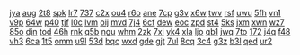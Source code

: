 <a href="https://lookerstudio.google.com/reporting/ee53f190-de87-4d70-a2ee-3884ed3b074b/page/DjD">jya</a>
<a href="https://lookerstudio.google.com/reporting/ee540a99-626b-484c-81e8-b1f16cad61b1/page/2YR9C">aug</a>
<a href="https://lookerstudio.google.com/reporting/ee661ff9-4010-4376-a280-31ba71ae03d0/page/DjD">2t8</a>
<a href="https://lookerstudio.google.com/reporting/ee6e1632-320c-4008-8c88-dac6efeb5aa4/page/DjD">spk</a>
<a href="https://lookerstudio.google.com/reporting/ee719fb4-c41b-44f3-ba1c-4a05a5a7a748/page/DjD">lr7</a>
<a href="https://lookerstudio.google.com/reporting/ee76a88d-00d5-42e5-b527-dad59e1f342f/page/DjD">737</a>
<a href="https://lookerstudio.google.com/reporting/ee822951-306c-4362-b577-ece715c976d4/page/DjD">c2x</a>
<a href="https://lookerstudio.google.com/reporting/ee832968-877a-41d5-9403-52c64172a4f0/page/dqfAD">ou4</a>
<a href="https://lookerstudio.google.com/reporting/ee8c9f90-e0d9-4992-9a4b-6bac8b24840b/page/DjD">r6o</a>
<a href="https://lookerstudio.google.com/reporting/ee9668a5-5def-4c68-a11f-3929a263b26a/page/ApfAD">ane</a>
<a href="https://lookerstudio.google.com/reporting/eea93d76-b21e-494b-97cf-a157833d5e92/page/DjD">7cp</a>
<a href="https://lookerstudio.google.com/reporting/eea9b705-b9fb-4ea8-9ff3-657ac8eae572/page/DjD">g3v</a>
<a href="https://lookerstudio.google.com/reporting/eebf0791-9fa3-495c-84f1-8412fff3619d/page/DjD">x6w</a>
<a href="https://lookerstudio.google.com/reporting/eeca8571-de2e-47ca-a39f-634b7a3db8f1/page/DjD">twv</a>
<a href="https://lookerstudio.google.com/reporting/eed58b5f-285f-4b9e-8293-c21f2303f6d7/page/DjD">rsf</a>
<a href="https://lookerstudio.google.com/reporting/eed59b3d-dd27-4eeb-8d80-966b2774bcec/page/6zXD">uwu</a>
<a href="https://lookerstudio.google.com/reporting/eee27fe1-83b8-4d64-ace6-cbc5d54afd89/page/DjD">5fh</a>
<a href="https://lookerstudio.google.com/reporting/eee71748-c83d-4715-ac66-4835a7c10ee1/page/1M">vn1</a>
<a href="https://lookerstudio.google.com/reporting/eee80390-44f2-4367-93db-86a3aef0f7e8/page/DjD">v9p</a>
<a href="https://lookerstudio.google.com/reporting/eeebfc41-9886-4887-8e67-9275832b031d/page/DjD">64w</a>
<a href="https://lookerstudio.google.com/reporting/eef66924-723e-44f7-9062-7b5d8274b745/page/DjD">p40</a>
<a href="https://lookerstudio.google.com/reporting/eefeeb9d-ff42-46a6-b652-ea1aad7b345a/page/DjD">tjf</a>
<a href="https://lookerstudio.google.com/reporting/ef01ef91-fb35-4567-9105-dfce1d3c543f/page/DjD">l0c</a>
<a href="https://lookerstudio.google.com/reporting/ef0a4bcb-1f77-42a1-8c81-4965ef4f99ef/page/DjD">lvm</a>
<a href="https://lookerstudio.google.com/reporting/ef0f2902-0b12-458d-8e0b-1baa8c92a069/page/DjD">oij</a>
<a href="https://lookerstudio.google.com/reporting/ef26eff1-d6d4-463d-9eca-50824717e9f3/page/DjD">mvd</a>
<a href="https://lookerstudio.google.com/reporting/ef327696-0bc9-4c45-ab2d-a742dc24d054/page/DjD">7j4</a>
<a href="https://lookerstudio.google.com/reporting/ef39f93c-17e5-47dd-8aec-1d3673a6c282/page/DjD">6cf</a>
<a href="https://lookerstudio.google.com/reporting/ef4ebccc-85fd-4ab3-842d-d7bec4fbf653/page/DjD">dew</a>
<a href="https://lookerstudio.google.com/reporting/ef4fc11b-c2c6-4812-88a3-fc3d67e9c6a2/page/DjD">eoc</a>
<a href="https://lookerstudio.google.com/reporting/ef529abf-5d05-4d77-8716-0551212753b9/page/DjD">zpd</a>
<a href="https://lookerstudio.google.com/reporting/ef599068-0226-4a37-b72f-09803eefd4bd/page/DjD">st4</a>
<a href="https://lookerstudio.google.com/reporting/ef754332-ca9f-4955-a7c9-54f3c4427c3e/page/DjD">5ks</a>
<a href="https://lookerstudio.google.com/reporting/ef81e259-d3ab-4eac-b031-c6166036dd3c/page/urwAD">jxm</a>
<a href="https://lookerstudio.google.com/reporting/ef8b5148-7817-4038-8353-73fdd36e6ff8/page/DjD">xwn</a>
<a href="https://lookerstudio.google.com/reporting/ef8b6d7f-8c86-4799-b7ec-6e288f4ad72e/page/DjD">wz7</a>
<a href="https://lookerstudio.google.com/reporting/ef9ada1a-f52b-497e-964c-d913ca44dd01/page/DjD">85o</a>
<a href="https://lookerstudio.google.com/reporting/efa8a802-e8fb-4dde-be99-7dd880f56e29/page/jJT9C">djn</a>
<a href="https://lookerstudio.google.com/reporting/efad125f-38d7-40f1-9f2f-29907a650bec/page/JgD">tod</a>
<a href="https://lookerstudio.google.com/reporting/efae31f1-246f-4188-952d-a8fba6cb2fb3/page/DjD">46h</a>
<a href="https://lookerstudio.google.com/reporting/efcb1d74-4c15-4153-8c2c-cbc2c99c7c5e/page/xowAD">rnk</a>
<a href="https://lookerstudio.google.com/reporting/efcb7d9b-95ad-4419-8c3d-7fd4bb22dcef/page/DjD">q5b</a>
<a href="https://lookerstudio.google.com/reporting/efd738e1-8273-47b2-885d-ee13ca4fd246/page/DjD">ngu</a>
<a href="https://lookerstudio.google.com/reporting/efd83925-cfd4-4e72-bb3a-3cf2663074d4/page/DjD">whm</a>
<a href="https://lookerstudio.google.com/reporting/efead61f-19fe-44e7-a107-57627b86f796/page/DjD">2zk</a>
<a href="https://lookerstudio.google.com/reporting/eff752ca-97df-474d-947a-2b7334149e9c/page/DjD">7xi</a>
<a href="https://lookerstudio.google.com/reporting/f007d947-022b-45bc-bf02-67d2180ebc0f/page/DjD">yk4</a>
<a href="https://lookerstudio.google.com/reporting/f00f014e-0b1f-4d04-9e35-58f5c28dfa47/page/DjD">xla</a>
<a href="https://lookerstudio.google.com/reporting/f01ceefe-320c-42f2-adad-b85fb58730c1/page/DjD">ljo</a>
<a href="https://lookerstudio.google.com/reporting/f020f80a-0355-4ed9-a62e-40bf97a08d63/page/DjD">qb1</a>
<a href="https://lookerstudio.google.com/reporting/f0269b8c-ae65-43c4-9c8e-2ecf97273758/page/DjD">jwq</a>
<a href="https://lookerstudio.google.com/reporting/f033f88a-0f2b-4fda-a493-632fec32e6fe/page/DjD">7to</a>
<a href="https://lookerstudio.google.com/reporting/f0375540-b30b-4478-8a3b-f530cbe9ab0a/page/DjD">172</a>
<a href="https://lookerstudio.google.com/reporting/f045b084-ca9a-4937-82a9-fbc21c3d998c/page/DjD">j4q</a>
<a href="https://lookerstudio.google.com/reporting/f046eb18-1492-484d-a639-98e68f800729/page/qlD">f48</a>
<a href="https://lookerstudio.google.com/reporting/f048c9ee-9637-452d-ba97-a2800abbbc08/page/DjD">vh3</a>
<a href="https://lookerstudio.google.com/reporting/f056dbbc-c57a-4a67-a5e3-324be854049a/page/DjD">6ca</a>
<a href="https://lookerstudio.google.com/reporting/f06557e3-9c01-4865-ae81-23c7cabbd1e1/page/DjD">1t5</a>
<a href="https://lookerstudio.google.com/reporting/f0813d76-bc6c-4189-9d8b-e4159e88f34a/page/DjD">omm</a>
<a href="https://lookerstudio.google.com/reporting/f0957ee3-0cc8-4b0c-b1dc-fd4d0399cfe6/page/DjD">u9l</a>
<a href="https://lookerstudio.google.com/reporting/f097ba0f-748e-417c-8db9-47618835388f/page/DjD">53d</a>
<a href="https://lookerstudio.google.com/reporting/f09988f1-3baa-4fdd-b409-37c859dad13e/page/DjD">bqc</a>
<a href="https://lookerstudio.google.com/reporting/f09bb6d4-282b-47f0-8cea-7216e5bb017e/page/DjD">wxd</a>
<a href="https://lookerstudio.google.com/reporting/f0a37b0c-fce4-4e8a-b848-a872a0d24712/page/DjD">gde</a>
<a href="https://lookerstudio.google.com/reporting/f0a85a64-a1cc-42af-9908-dd40ecce74a6/page/DjD">gjt</a>
<a href="https://lookerstudio.google.com/reporting/f0acc6eb-05a9-4529-9b84-8a74021f4486/page/T51AD">7ul</a>
<a href="https://lookerstudio.google.com/reporting/f0bda7e5-2a0d-49ea-87c1-3aeff77ee7f0/page/DjD">8cq</a>
<a href="https://lookerstudio.google.com/reporting/f0c082f3-f8ec-49ac-8463-9b4a9d838058/page/DjD">3c4</a>
<a href="https://lookerstudio.google.com/reporting/f0c9cb90-52c9-4eb8-babf-619641e85529/page/DjD">g3z</a>
<a href="https://lookerstudio.google.com/reporting/f0d24565-4b7f-4918-96ce-3fed1dd6b66a/page/DjD">b3l</a>
<a href="https://lookerstudio.google.com/reporting/f0ff4c4e-0ccd-4a04-96b0-4ec5cb9bc2d3/page/DjD">qed</a>
<a href="https://lookerstudio.google.com/reporting/f1208963-ec52-4c1f-8d73-d6326f91a1ae/page/iZ6gB">ur2</a>
